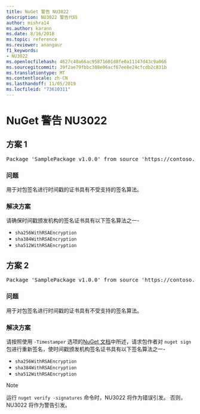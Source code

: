 ```yaml
---
title: NuGet 警告 NU3022
description: NU3022 警告代码
author: mishra14
ms.author: karann
ms.date: 8/16/2018
ms.topic: reference
ms.reviewer: anangaur
f1_keywords:
- NU3022
ms.openlocfilehash: 4627c40a66ac95871601d8fe0a11147d43c9a066
ms.sourcegitcommit: 39f2ae79fbbc308e06acf67ee8e24cfcdb2c831b
ms.translationtype: MT
ms.contentlocale: zh-CN
ms.lasthandoff: 11/05/2019
ms.locfileid: "73610311"
---
```

# <a name="nuget-warning-nu3022"></a>NuGet 警告 NU3022

## <a name="scenario-1"></a>方案 1

<pre>Package 'SamplePackage v1.0.0' from source 'https://contoso.com/index.json': The primary signature's timestamp certificate has an unsupported signature algorithm.</pre>

### <a name="issue"></a>问题

用于对包签名进行时间戳的证书具有不受支持的签名算法。


### <a name="solution"></a>解决方案

请确保时间戳颁发机构的签名证书具有以下签名算法之一- 
* `sha256WithRSAEncryption`
* `sha384WithRSAEncryption`
* `sha512WithRSAEncryption`



## <a name="scenario-2"></a>方案 2

<pre>Package 'SamplePackage v1.0.0' from source 'https://contoso.com/index.json': The timestamp certificate has an unsupported signature algorithm (SHA1). The following algorithms are supported: SHA256RSA, SHA384RSA, SHA512RSA.</pre>

### <a name="issue"></a>问题

用于对包签名进行时间戳的证书具有不受支持的签名算法。


### <a name="solution"></a>解决方案

请按照使用 `-Timestamper` 选项的[NuGet 文档](https://docs.microsoft.com/nuget/create-packages/sign-a-package)中所述，请求包作者对 `nuget sign` 包进行重新签名，使时间戳颁发机构签名证书具有以下签名算法之一-
* `sha256WithRSAEncryption`
* `sha384WithRSAEncryption`
* `sha512WithRSAEncryption`


> [!Note]
> 运行 `nuget verify -signatures` 命令时，NU3022 将作为错误引发。 否则，NU3022 将作为警告引发。